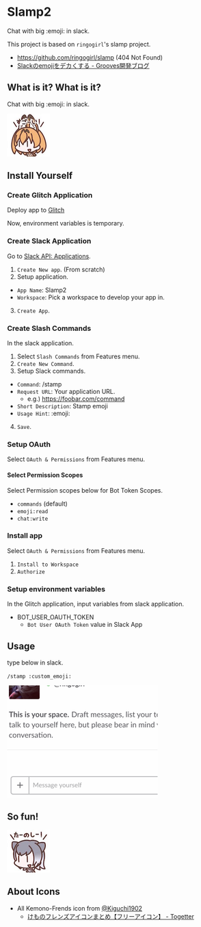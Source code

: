 # Slamp2
Chat with big :emoji: in slack.

This project is based on `ringogirl`'s slamp project.
- https://github.com/ringogirl/slamp (404 Not Found)
- [Slackのemojiをデカくする \- Grooves開発ブログ](https://tech.grooves.com/entry/2017/04/04/122107)

## What is it? What is it?

Chat with big :emoji: in slack.

![image](https://github.com/daisuke-ootaka/slamp2/blob/main/images/serval_chan.jpg)

## Install Yourself

### Create Glitch Application

Deploy app to [Glitch](https://glitch.com/)

Now, environment variables is temporary.

### Create Slack Application

Go to [Slack API: Applications](https://api.slack.com/apps).

1. `Create New app`. (From scratch)
2. Setup application.
  - `App Name`: Slamp2
  - `Workspace`: Pick a workspace to develop your app in.
3. `Create App`.

### Create Slash Commands

In the slack application.

1. Select `Slash Commands` from Features menu.
2. `Create New Command`.
3. Setup Slack commands.
  - `Command`: /stamp
  - `Request URL`: Your application URL.
      - e.g.) https://foobar.com/command
  - `Short Description`: Stamp emoji
  - `Usage Hint`: :emoji:
4. `Save`.

### Setup OAuth

Select `OAuth & Permissions` from Features menu.

#### Select Permission Scopes

Select Permission scopes below for Bot Token Scopes.

- `commands` (default)
- `emoji:read`
- `chat:write`

### Install app

Select `OAuth & Permissions` from Features menu.

1. `Install to Workspace`
2. `Authorize`

### Setup environment variables

In the Glitch application, input variables from slack application.

- BOT_USER_OAUTH_TOKEN
    - `Bot User OAuth Token` value in Slack App

## Usage

type below in slack.

`/stamp :custom_emoji:`

![image](https://github.com/daisuke-ootaka/slamp2/blob/main/images/stamp.gif)


## So fun!

![image](https://github.com/daisuke-ootaka/slamp2/blob/main/images/kotsume_kawauso.jpg)

## About Icons
- All Kemono-Frends icon from <a href="https://twitter.com/Kiguchi1902">@Kiguchi1902</a>
    - <a href="https://togetter.com/li/1088229">けものフレンズアイコンまとめ【フリーアイコン】 - Togetter</a>
